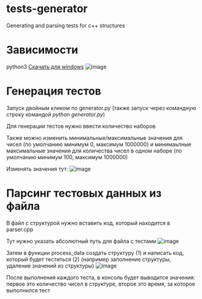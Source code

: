 # tests-generator
Generating and parsing tests for c++ structures

# Зависимости
python3
[Скачать для windows](python.org)
![image](https://user-images.githubusercontent.com/58310353/114459082-b9fcc300-9be8-11eb-86c3-6675f28511dc.png)

# Генерация тестов
Запуск двойным кликом по generator.py
(также запуск через командную строку командой *python generator.py*)

Для генерации тестов нужно ввести количество наборов

Также можно изменить минимальные/максимальные значения для чисел (по умолчанию минимум 0, максимум 1000000) и минимаьлные максимальные значения для количества чисел в одном наборе (по умолчанию минимум 100, максимум 1000000)

Изменять значения тут:
![image](https://user-images.githubusercontent.com/58310353/114460303-3ba12080-9bea-11eb-821d-a1cefe3df54b.png)


# Парсинг тестовых данных из файла
В файл с структурой нужно вставить код, который находится в parser.cpp

Тут нужно указать абсолютный путь для файла с тестами 
![image](https://user-images.githubusercontent.com/58310353/114462193-6344b880-9beb-11eb-86c0-4cef2cedeaa5.png)

Затем в функции process_data создать структуру (1) и написать код, который будет теститься (2) (например заполнение структуры, удаление значений из структуры) 
![image](https://user-images.githubusercontent.com/58310353/114462510-cdf5f400-9beb-11eb-841f-5d8e712df72f.png)

После выполнения каждого теста, в консоль будет выводится значения: первое это количество чисел в структуре, второе это время, за которое выполнился тест
